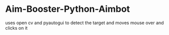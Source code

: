 # Aim-Booster-Python-Aimbot
uses open cv and pyautogui to detect the target and moves mouse over and clicks on it

